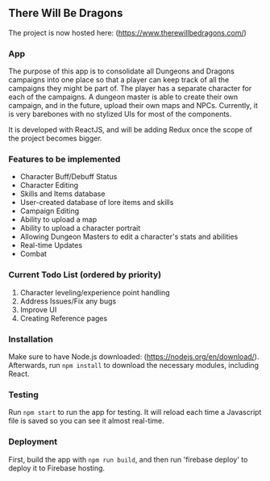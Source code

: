 ## There Will Be Dragons ##

The project is now hosted here: (https://www.therewillbedragons.com/)

### App
The purpose of this app is to consolidate all Dungeons and Dragons campaigns into one place so that a player can keep track of all the campaigns they might be part of. The player has a separate character for each of the campaigns. A dungeon master is able to create their own campaign, and in the future, upload their own maps and NPCs. Currently, it is very barebones with no stylized UIs for most of the components.

It is developed with ReactJS, and will be adding Redux once the scope of the project becomes bigger.

### Features to be implemented
- Character Buff/Debuff Status
- Character Editing
- Skills and Items database
- User-created database of lore items and skills
- Campaign Editing
- Ability to upload a map
- Ability to upload a character portrait
- Allowing Dungeon Masters to edit a character's stats and abilities
- Real-time Updates
- Combat

### Current Todo List (ordered by priority)
1. Character leveling/experience point handling
2. Address Issues/Fix any bugs
3. Improve UI
4. Creating Reference pages

### Installation
Make sure to have Node.js downloaded: (https://nodejs.org/en/download/). Afterwards, run `npm install` to download the necessary modules, including React.

### Testing
Run `npm start` to run the app for testing. It will reload each time a Javascript file is saved so you can see it almost real-time.

### Deployment
First, build the app with `npm run build`, and then run 'firebase deploy' to deploy it to Firebase hosting.
